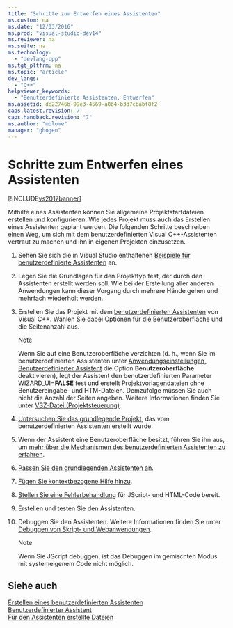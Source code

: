 ```yaml
---
title: "Schritte zum Entwerfen eines Assistenten"
ms.custom: na
ms.date: "12/03/2016"
ms.prod: "visual-studio-dev14"
ms.reviewer: na
ms.suite: na
ms.technology: 
  - "devlang-cpp"
ms.tgt_pltfrm: na
ms.topic: "article"
dev_langs: 
  - "C++"
helpviewer_keywords: 
  - "Benutzerdefinierte Assistenten, Entwerfen"
ms.assetid: dc22746b-99e3-4569-a8b4-b3d7cbabf8f2
caps.latest.revision: 7
caps.handback.revision: "7"
ms.author: "mblome"
manager: "ghogen"
---
```

# Schritte zum Entwerfen eines Assistenten
[!INCLUDE[vs2017banner](../assembler/inline/includes/vs2017banner.md)]

Mithilfe eines Assistenten können Sie allgemeine Projektstartdateien erstellen und konfigurieren.  Wie jedes Projekt muss auch das Erstellen eines Assistenten geplant werden.  Die folgenden Schritte beschreiben einen Weg, um sich mit dem benutzerdefinierten Visual C\+\+\-Assistenten vertraut zu machen und ihn in eigenen Projekten einzusetzen.  
  
1.  Sehen Sie sich die in Visual Studio enthaltenen [Beispiele für benutzerdefinierte Assistenten](assetId:///6afa2143-062c-4a68-81ca-66cbf4b95261) an.  
  
2.  Legen Sie die Grundlagen für den Projekttyp fest, der durch den Assistenten erstellt werden soll.  Wie bei der Erstellung aller anderen Anwendungen kann dieser Vorgang durch mehrere Hände gehen und mehrfach wiederholt werden.  
  
3.  Erstellen Sie das Projekt mit dem [benutzerdefinierten Assistenten](../ide/creating-a-custom-wizard.md) von Visual C\+\+. Wählen Sie dabei Optionen für die Benutzeroberfläche und die Seitenanzahl aus.  
  
    > [!NOTE]
    >  Wenn Sie auf eine Benutzeroberfläche verzichten \(d. h., wenn Sie im benutzerdefinierten Assistenten unter [Anwendungseinstellungen, Benutzerdefinierter Assistent](../ide/application-settings-custom-wizard.md) die Option **Benutzeroberfläche** deaktivieren\), legt der Assistent den benutzerdefinierten Parameter WIZARD\_UI\=**FALSE** fest und erstellt Projektvorlagendateien ohne Benutzereingabe\- und HTM\-Dateien.  Demzufolge müssen Sie auch nicht die Anzahl der Seiten angeben.  Weitere Informationen finden Sie unter [VSZ\-Datei \(Projektsteuerung\)](../ide/dot-vsz-file-project-control.md).  
  
4.  [Untersuchen Sie das grundlegende Projekt](../ide/examining-the-basic-wizard-project.md), das vom benutzerdefinierten Assistenten erstellt wurde.  
  
5.  Wenn der Assistent eine Benutzeroberfläche besitzt, führen Sie ihn aus, um [mehr über die Mechanismen des benutzerdefinierten Assistenten zu erfahren](../ide/examining-the-mechanics-of-a-wizard.md).  
  
6.  [Passen Sie den grundlegenden Assistenten an](../ide/customizing-your-wizard.md).  
  
7.  [Fügen Sie kontextbezogene Hilfe hinzu](../ide/providing-context-sensitive-help.md).  
  
8.  [Stellen Sie eine Fehlerbehandlung](../ide/handling-errors-in-wizards.md) für JScript\- und HTML\-Code bereit.  
  
9. Erstellen und testen Sie den Assistenten.  
  
10. Debuggen Sie den Assistenten.  Weitere Informationen finden Sie unter [Debuggen von Skript\- und Webanwendungen](../Topic/Debugging%20Web%20Applications%20and%20Script.md).  
  
    > [!NOTE]
    >  Wenn Sie JScript debuggen, ist das Debuggen im gemischten Modus mit systemeigenem Code nicht möglich.  
  
## Siehe auch  
 [Erstellen eines benutzerdefinierten Assistenten](../ide/creating-a-custom-wizard.md)   
 [Benutzerdefinierter Assistent](../ide/custom-wizard.md)   
 [Für den Assistenten erstellte Dateien](../ide/files-created-for-your-wizard.md)